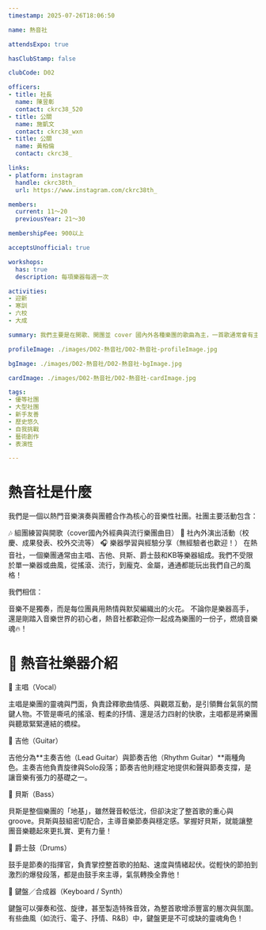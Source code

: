 ```yaml
---
timestamp: 2025-07-26T18:06:50

name: 熱音社

attendsExpo: true

hasClubStamp: false

clubCode: D02

officers:
- title: 社長
  name: 陳昱彰
  contact: ckrc38_520
- title: 公關
  name: 施凱文
  contact: ckrc38_wxn
- title: 公關
  name: 黃柏倫
  contact: ckrc38_

links:
- platform: instagram
  handle: ckrc38th_
  url: https://www.instagram.com/ckrc38th_

members:
  current: 11～20
  previousYear: 21～30

membershipFee: 900以上

acceptsUnofficial: true

workshops:
  has: true
  description: 每項樂器每週一次

activities:
- 迎新
- 寒訓
- 六校
- 大成

summary: 我們主要是在開歌、開團並 cover 國內外各種樂團的歌曲為主，一首歌通常會有主唱、吉他、貝斯、爵士鼓、KB 等樂器。和其他音樂性社團有些不同，我們並不侷限於單一樂器或是曲風，透過每個樂器配合演奏出各種不同曲風的音樂正是本社特色！

profileImage: ./images/D02-熱音社/D02-熱音社-profileImage.jpg

bgImage: ./images/D02-熱音社/D02-熱音社-bgImage.jpg

cardImage: ./images/D02-熱音社/D02-熱音社-cardImage.jpg

tags:
- 優等社團
- 大型社團
- 新手友善
- 歷史悠久
- 自我挑戰
- 藝術創作
- 表演性

---
```


# 熱音社是什麼

我們是一個以熱門音樂演奏與團體合作為核心的音樂性社團。社團主要活動包含：

🎶 組團練習與開歌（cover國內外經典與流行樂團曲目）
🎤 社內外演出活動（校慶、成果發表、校外交流等）
🎧 樂器學習與經驗分享（無經驗者也歡迎！）
在熱音社，一個樂團通常由主唱、吉他、貝斯、爵士鼓和KB等樂器組成。我們不受限於單一樂器或曲風，從搖滾、流行，到龐克、金屬，通通都能玩出我們自己的風格！

我們相信：

音樂不是獨奏，而是每位團員用熱情與默契編織出的火花。
不論你是樂器高手，還是剛踏入音樂世界的初心者，熱音社都歡迎你一起成為樂團的一份子，燃燒音樂魂🔥！

# 🎵 熱音社樂器介紹

🎤 主唱（Vocal）

主唱是樂團的靈魂與門面，負責詮釋歌曲情感、與觀眾互動，是引領舞台氣氛的關鍵人物。不管是嘶吼的搖滾、輕柔的抒情、還是活力四射的快歌，主唱都是將樂團與聽眾緊緊連結的橋樑。

🎸 吉他（Guitar）

吉他分為**主奏吉他（Lead Guitar）與節奏吉他（Rhythm Guitar）**兩種角色。主奏吉他負責旋律與Solo段落；節奏吉他則穩定地提供和聲與節奏支撐，是讓音樂有張力的基礎之一。

🎸 貝斯（Bass）

貝斯是整個樂團的「地基」，雖然聲音較低沈，但卻決定了整首歌的重心與 groove。貝斯與鼓組密切配合，主導音樂節奏與穩定感。掌握好貝斯，就能讓整團音樂聽起來更扎實、更有力量！

🥁 爵士鼓（Drums）

鼓手是節奏的指揮官，負責掌控整首歌的拍點、速度與情緒起伏。從輕快的節拍到激烈的爆發段落，都是由鼓手來主導，氣氛轉換全靠他！

🎹 鍵盤／合成器（Keyboard / Synth）

鍵盤可以彈奏和弦、旋律，甚至製造特殊音效，為整首歌增添豐富的層次與氛圍。有些曲風（如流行、電子、抒情、R&B）中，鍵盤更是不可或缺的靈魂角色！
